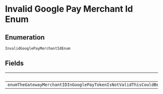 
# Invalid Google Pay Merchant Id Enum

## Enumeration

`InvalidGooglePayMerchantIdEnum`

## Fields

| Name |
|  --- |
| `enumTheGatewayMerchantIDInGooglePayTokenIsNotValidThisCouldBeBecauseTheGatewayMerchantIdThatWasAuthorizedByPayerbuyerOnGooglePayDoesNotMatchWithTheAPICallerOfTheOrder` |

